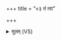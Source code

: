 +++
title = "०३ तं त्वा"

+++
<details><summary>मूलम् (VS)</summary>

तं त्वा॑ स्वप्न॒तथा॒ सं वि॑द्म॒ स नः॑ स्वप्न दुः॒ष्वप्न्या॑त्पाहि ॥
</details>